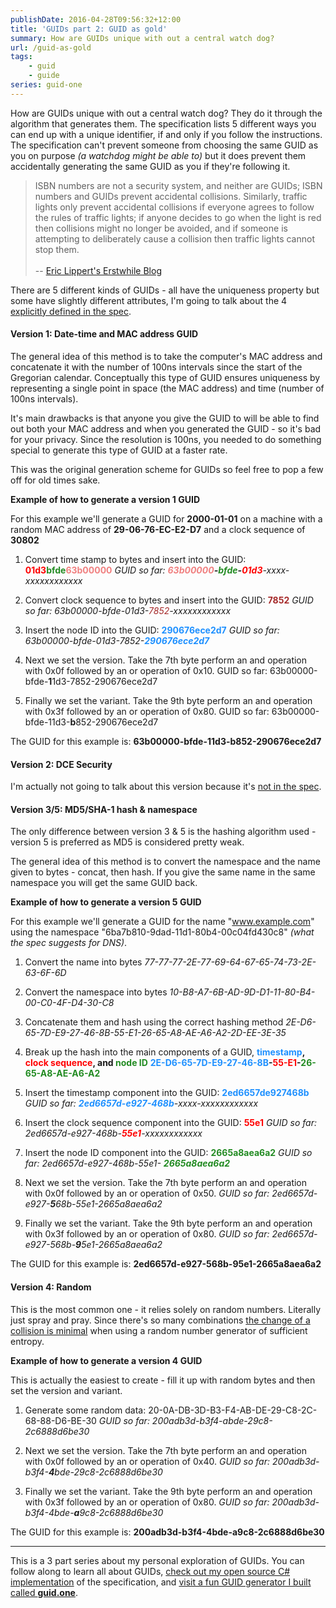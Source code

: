 ```yaml
---
publishDate: 2016-04-28T09:56:32+12:00
title: 'GUIDs part 2: GUID as gold'
summary: How are GUIDs unique with out a central watch dog?
url: /guid-as-gold
tags:
    - guid
    - guide
series: guid-one
---
```


How are GUIDs unique with out a central watch dog? They do it through the algorithm that generates them. The specification lists 5 different ways you can end up with a unique identifier, if and only if you follow the instructions. The specification can't prevent someone from choosing the same GUID as you on purpose *(a watchdog might be able to)* but it does prevent them accidentally generating the same GUID as you if they're following it.

> ISBN numbers are not a security system, and neither are GUIDs; ISBN numbers and GUIDs  prevent accidental collisions. Similarly, traffic lights only prevent accidental collisions if everyone agrees to follow the rules of traffic lights; if anyone decides to go when the light is red then collisions might no longer be avoided, and if someone is attempting to deliberately cause a collision then traffic lights cannot stop them. 
\
\
-- [Eric Lippert's Erstwhile Blog](https://blogs.msdn.microsoft.com/ericlippert/2012/04/24/guid-guide-part-one/)

There are 5 different kinds of GUIDs - all have the uniqueness property but some have slightly different attributes, I'm going to talk about the 4 [explicitly defined in the spec](https://www.ietf.org/rfc/rfc4122.txt).

#### Version 1: Date-time and MAC address GUID

The general idea of this method is to take the computer's MAC address and concatenate it with the number of 100ns intervals since the start of the Gregorian calendar. Conceptually this type of GUID ensures uniqueness by representing a single point in space (the MAC address) and time (number of 100ns intervals).

It's main drawbacks is that anyone you give the GUID to will be able to find out both your MAC address and when you generated the GUID - so it's bad for your privacy. Since the resolution is 100ns, you needed to do something special to generate this type of GUID at a faster rate.

This was the original generation scheme for GUIDs so feel free to pop a few off for old times sake.

**Example of how to generate a version 1 GUID**

For this example we'll generate a GUID for **2000-01-01** on a machine with a random MAC address of **29-06-76-EC-E2-D7** and a clock sequence of **30802**

1. Convert time stamp to bytes and insert into the GUID: **<span style="color:red">01d3</span><span style="color:forestgreen">bfde</span><span style="color:lightcoral">63b00000</span>**
_GUID so far: **<span style="color:lightcoral">63b00000</span>-<span style="color:forestgreen">bfde</span>-<span style="color:red">01d3</span>**-xxxx-xxxxxxxxxxxx_

2. Convert clock sequence to bytes and insert into the GUID: **<span style="color:brown">7852</span>**
_GUID so far: 63b00000-bfde-01d3-<span style="color:brown">7852</span>-xxxxxxxxxxxx_

3. Insert the node ID into the GUID: **<span style="color:dodgerblue">290676ece2d7</span>**
_GUID so far: 63b00000-bfde-01d3-7852-**<span style="color:dodgerblue">290676ece2d7</span>**_

4. Next we set the version. Take the 7th byte perform an and operation with 0x0f followed by an or operation of 0x10.
GUID so far: 63b00000-bfde-**1**1d3-7852-290676ece2d7

5. Finally we set the variant. Take the 9th byte perform an and operation with 0x3f followed by an or operation of 0x80.
GUID so far: 63b00000-bfde-11d3-**b**852-290676ece2d7

The GUID for this example is: **63b00000-bfde-11d3-b852-290676ece2d7**

#### Version 2: DCE Security

I'm actually not going to talk about this version because it's [not in the spec](https://www.ietf.org/rfc/rfc4122.txt).

#### Version 3/5: MD5/SHA-1 hash & namespace

The only difference between version 3 & 5 is the hashing algorithm used - version 5 is preferred as MD5 is considered pretty weak.

The general idea of this method is to convert the namespace and the name given to bytes - concat, then hash. If you give the same name in the same namespace you will get the same GUID back.

**Example of how to generate a version 5 GUID**

For this example we'll generate a GUID for the name "www.example.com" using the namespace "6ba7b810-9dad-11d1-80b4-00c04fd430c8" _(what the spec suggests for DNS)_.

1. Convert the name into bytes
_77-77-77-2E-77-69-64-67-65-74-73-2E-63-6F-6D_

2. Convert the namespace into bytes
_10-B8-A7-6B-AD-9D-D1-11-80-B4-00-C0-4F-D4-30-C8_

3. Concatenate them and hash using the correct hashing method
_2E-D6-65-7D-E9-27-46-8B-55-E1-26-65-A8-AE-A6-A2-2D-EE-3E-35_

4. Break up the hash into the main components of a GUID, **<span style="color:dodgerblue">timestamp</span>, <span style="color:red">clock sequence</span>, and <span style="color:forestgreen">node ID</span>**
**<span style="color:dodgerblue">2E-D6-65-7D-E9-27-46-8B</span>-<span style="color:red">55-E1</span>-<span style="color:forestgreen">26-65-A8-AE-A6-A2</span>**

5. Insert the timestamp component into the GUID: **<span style="color:dodgerblue">2ed6657de927468b</span>**
_GUID so far: **<span style="color:dodgerblue">2ed6657d-e927-468b</span>**-xxxx-xxxxxxxxxxxx_

6. Insert the clock sequence component into the GUID: **<span style="color:red">55e1</span>**
_GUID so far: 2ed6657d-e927-468b-**<span style="color:red">55e1</span>**-xxxxxxxxxxxx_

7. Insert the node ID component into the GUID: **<span style="color:forestgreen">2665a8aea6a2</span>**
_GUID so far: 2ed6657d-e927-468b-55e1- **<span style="color:forestgreen">2665a8aea6a2</span>**_

8. Next we set the version. Take the 7th byte perform an and operation with 0x0f followed by an or operation of 0x50.
_GUID so far: 2ed6657d-e927-**5**68b-55e1-2665a8aea6a2_

9. Finally we set the variant. Take the 9th byte perform an and operation with 0x3f followed by an or operation of 0x80.
_GUID so far: 2ed6657d-e927-568b-**9**5e1-2665a8aea6a2_

The GUID for this example is: **2ed6657d-e927-568b-95e1-2665a8aea6a2**

#### Version 4: Random

This is the most common one - it relies solely on random numbers. Literally just spray and pray. Since there's so many combinations [the change of a collision is minimal](https://en.wikipedia.org/wiki/Universally_unique_identifier#Random_UUID_probability_of_duplicates) when using a random number generator of sufficient entropy.

**Example of how to generate a version 4 GUID**

This is actually the easiest to create - fill it up with random bytes and then set the version and variant.

1. Generate some random data: 20-0A-DB-3D-B3-F4-AB-DE-29-C8-2C-68-88-D6-BE-30 
_GUID so far: 200adb3d-b3f4-abde-29c8-2c6888d6be30_

2. Next we set the version. Take the 7th byte perform an and operation with 0x0f followed by an or operation of 0x40.
_GUID so far: 200adb3d-b3f4-**4**bde-29c8-2c6888d6be30_

3. Finally we set the variant. Take the 9th byte perform an and operation with 0x3f followed by an or operation of 0x80.
_GUID so far: 200adb3d-b3f4-4bde-**a**9c8-2c6888d6be30_

The GUID for this example is: **200adb3d-b3f4-4bde-a9c8-2c6888d6be30**

<hr />

This is a 3 part series about my personal exploration of GUIDs. You can follow along to learn all about GUIDs, [check out my open source C# implementation](https://github.com/myquay/GuidOne) of the specification, and [visit a fun GUID generator I built called <b>guid.one</b>](http://guid.one).